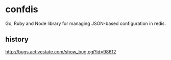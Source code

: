 # confdis

Go, Ruby and Node library for managing JSON-based configuration in
redis.

## history

http://bugs.activestate.com/show_bug.cgi?id=98612
